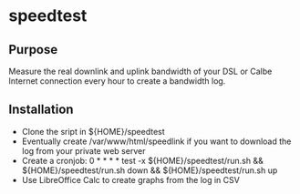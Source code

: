 # speedtest

## Purpose

Measure the real downlink and uplink bandwidth of your DSL or Calbe Internet connection every hour to create a bandwidth log.

## Installation

* Clone the sript in ${HOME}/speedtest
* Eventually create /var/www/html/speedlink if you want to download the log from your private web server
* Create a cronjob: 0 * * * * test -x ${HOME}/speedtest/run.sh && ${HOME}/speedtest/run.sh down && ${HOME}/speedtest/run.sh up
* Use LibreOffice Calc to create graphs from the log in CSV
